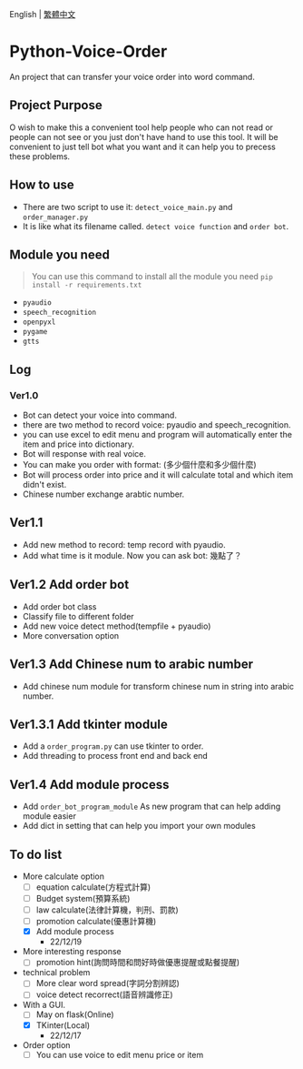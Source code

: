 English | [繁體中文](README_TCH.md)
# Python-Voice-Order
An project that can transfer your voice order into word command.

## Project Purpose
O wish to make this a convenient tool help people who can not read or people can not see or you just don't have hand to use this tool. It will be convenient to just tell bot what you want and it can help you to precess these problems.

## How to use
* There are two script to use it: ```detect_voice_main.py``` and ```order_manager.py```
* It is like what its filename called. ```detect voice function``` and ```order bot```.

## Module you need

> You can use this command to install all the module you need ```pip install -r requirements.txt```

* ```pyaudio```
* ```speech_recognition```
* ```openpyxl```
* ```pygame```
* ```gtts```

## Log
### Ver1.0
* Bot can detect your voice into command.
* there are two method to record voice: pyaudio and speech_recognition.
* you can use excel to edit menu and program will automatically enter the item and price into dictionary.
* Bot will response with real voice.
* You can make you order with format: (多少個什麼和多少個什麼)
* Bot will process order into price and it will calculate total and which item didn't exist.
* Chinese number exchange arabtic number.

## Ver1.1
* Add new method to record: temp record with pyaudio.
* Add what time is it module. Now you can ask bot: 幾點了？

## Ver1.2 Add order bot
* Add order bot class
* Classify file to different folder
* Add new voice detect method(tempfile + pyaudio)
* More conversation option

## Ver1.3 Add Chinese num to arabic number
* Add chinese num module for transform chinese num in string into arabic number.

## Ver1.3.1 Add tkinter module
* Add a ```order_program.py``` can use tkinter to order.
* Add threading to process front end and back end

## Ver1.4 Add module process
* Add ```order_bot_program_module``` As new program that can help adding module easier
* Add dict in setting that can help you import your own modules

## To do list
* More calculate option
  - [ ] equation calculate(方程式計算)
  - [ ] Budget system(預算系統)
  - [ ] law calculate(法律計算機，判刑、罰款)
  - [ ] promotion calculate(優惠計算機)
  - [X] Add module process
    - 22/12/19

* More interesting response
  - [ ] promotion hint(詢問時間和問好時做優惠提醒或點餐提醒)

* technical problem
  - [ ] More clear word spread(字詞分割辨認)
  - [ ] voice detect recorrect(語音辨識修正)

* With a GUI.
  - [ ] May on flask(Online)
  - [X] TKinter(Local)
    - 22/12/17

* Order option
  - [ ] You can use voice to edit menu price or item
